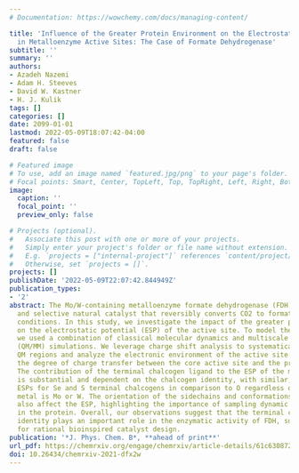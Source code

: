 ```yaml
---
# Documentation: https://wowchemy.com/docs/managing-content/

title: 'Influence of the Greater Protein Environment on the Electrostatic Potential
  in Metalloenzyme Active Sites: The Case of Formate Dehydrogenase'
subtitle: ''
summary: ''
authors:
- Azadeh Nazemi
- Adam H. Steeves
- David W. Kastner
- H. J. Kulik
tags: []
categories: []
date: 2099-01-01
lastmod: 2022-05-09T18:07:42-04:00
featured: false
draft: false

# Featured image
# To use, add an image named `featured.jpg/png` to your page's folder.
# Focal points: Smart, Center, TopLeft, Top, TopRight, Left, Right, BottomLeft, Bottom, BottomRight.
image:
  caption: ''
  focal_point: ''
  preview_only: false

# Projects (optional).
#   Associate this post with one or more of your projects.
#   Simply enter your project's folder or file name without extension.
#   E.g. `projects = ["internal-project"]` references `content/project/deep-learning/index.md`.
#   Otherwise, set `projects = []`.
projects: []
publishDate: '2022-05-09T22:07:42.844949Z'
publication_types:
- '2'
abstract: The Mo/W-containing metalloenzyme formate dehydrogenase (FDH) is an efficient
  and selective natural catalyst that reversibly converts CO2 to formate under ambient
  conditions. In this study, we investigate the impact of the greater protein environment
  on the electrostatic potential (ESP) of the active site. To model the enzyme environment,
  we used a combination of classical molecular dynamics and multiscale quantum-mechanical/molecular-mechanical
  (QM/MM) simulations. We leverage charge shift analysis to systematically construct
  QM regions and analyze the electronic environment of the active site by evaluating
  the degree of charge transfer between the core active site and the protein environment.
  The contribution of the terminal chalcogen ligand to the ESP of the metal center
  is substantial and dependent on the chalcogen identity, with similar, less negative
  ESPs for Se and S terminal chalcogens in comparison to O regardless of whether the
  metal is Mo or W. The orientation of the sidechains and conformations of the cofactor
  also affect the ESP, highlighting the importance of sampling dynamic fluctuations
  in the protein. Overall, our observations suggest that the terminal chalcogen ligand
  identity plays an important role in the enzymatic activity of FDH, suggesting opportunities
  for rational bioinspired catalyst design.
publication: '*J. Phys. Chem. B*, **ahead of print**'
url_pdf: https://chemrxiv.org/engage/chemrxiv/article-details/61c63087203b40ff3498f807
doi: 10.26434/chemrxiv-2021-dfx2w
---
```

